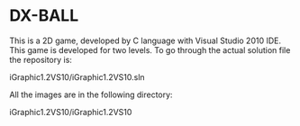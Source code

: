 # DX-BALL
This is a 2D game, developed by C language with Visual Studio 2010 IDE. This game is developed for two levels.
To go through the actual solution file the repository is: 

iGraphic1.2VS10/iGraphic1.2VS10.sln

All the images are in the following directory:

iGraphic1.2VS10/iGraphic1.2VS10

